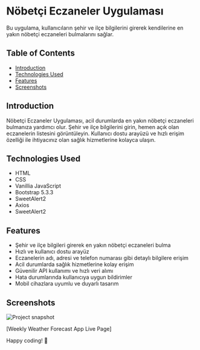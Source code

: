 # Nöbetçi Eczaneler Uygulaması

Bu uygulama, kullanıcıların şehir ve ilçe bilgilerini girerek kendilerine en yakın nöbetçi eczaneleri bulmalarını sağlar.

## Table of Contents

- [Introduction](#introduction)
- [Technologies Used](#technologies-used)
- [Features](#features)
- [Screenshots](#Screenshots)

## Introduction

Nöbetçi Eczaneler Uygulaması, acil durumlarda en yakın nöbetçi eczaneleri bulmanıza yardımcı olur. Şehir ve ilçe bilgilerini girin, hemen açık olan eczanelerin listesini görüntüleyin. Kullanıcı dostu arayüzü ve hızlı erişim özelliği ile ihtiyacınız olan sağlık hizmetlerine kolayca ulaşın.

## Technologies Used

- HTML
- CSS
- Vanillia JavaScript
- Bootstrap 5.3.3
-  SweetAlert2
- Axios
- SweetAlert2


## Features

- Şehir ve ilçe bilgileri girerek en yakın nöbetçi eczaneleri bulma
- Hızlı ve kullanıcı dostu arayüz
- Eczanelerin adı, adresi ve telefon numarası gibi detaylı bilgilere erişim
- Acil durumlarda sağlık hizmetlerine kolay erişim
- Güvenilir API kullanımı ve hızlı veri alımı
- Hata durumlarında kullanıcıya uygun bildirimler
- Mobil cihazlara uyumlu ve duyarlı tasarım


## Screenshots
![Project snapshot](./video.gif) 

[Weekly Weather Forecast App Live Page]

Happy coding! :rocket: